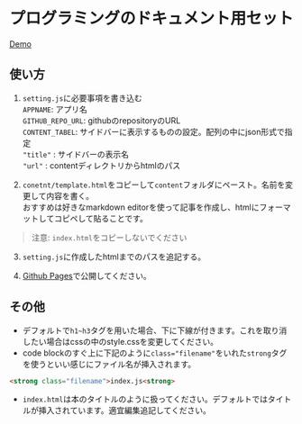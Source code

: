 # プログラミングのドキュメント用セット

[Demo](https://sheerlore.github.io/Docsbase/)

## 使い方
1. `setting.js`に必要事項を書き込む  
`APPNAME`: アプリ名  
`GITHUB_REPO_URL`: githubのrepositoryのURL  
`CONTENT_TABEL`: サイドバーに表示するものの設定。配列の中にjson形式で指定  
      `"title"` : サイドバーの表示名  
      `"url"` : contentディレクトリからhtmlのパス

2. `conetnt/template.html`をコピーして`content`フォルダにペースト。名前を変更して内容を書く。  
おすすめは好きなmarkdown editorを使って記事を作成し、htmlにフォーマットしてコピペして貼ることです。
> 注意: `index.html`をコピーしないでください

3. `setting.js`に作成したhtmlまでのパスを追記する。  

4. [Github Pages](github.io)で公開してください。

## その他
- デフォルトで`h1~h3`タグを用いた場合、下に下線が付きます。これを取り消したい場合はcssの中のstyle.cssを変更してください。
- code blockのすぐ上に下記のように`class="filename"`をいれた`strong`タグを使うといい感じにファイル名が挿入されます。
```html
<strong class="filename">index.js<strong>
```
- `index.html`は本のタイトルのように扱ってください。デフォルトではタイトルが挿入されています。適宜編集追記してください。